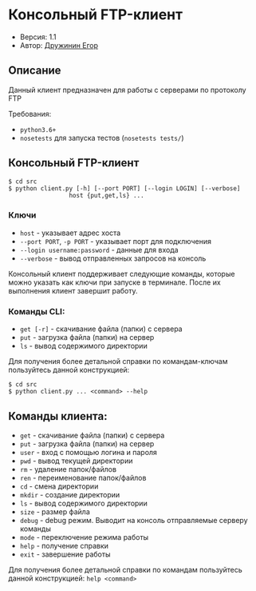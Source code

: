 # Консольный FTP-клиент

+ Версия: 1.1
+ Автор: [Дружинин Егор](http://github.com/hexlify/)

## Описание

Данный клиент предназначен для работы с серверами по протоколу FTP

Требования:

+ `python3.6+`
+ `nosetests` для запуска тестов (`nosetests tests/`)

## Консольный FTP-клиент

```
$ cd src
$ python client.py [-h] [--port PORT] [--login LOGIN] [--verbose]
                 host {put,get,ls} ...
```

### Ключи

+  `host` - указывает адрес хоста
+  `--port PORT`, `-p PORT` - указывает порт для подключения
+  `--login username:password` - данные для входа
+ `--verbose` - вывод отправленных запросов на консоль

Консольный клиент поддерживает следующие команды, которые можно указать как ключи при запуске в терминале. После их выполнения клиент завершит работу.

### Команды CLI:

+ `get [-r]` - скачивание файла (папки) с сервера
+ `put` - загрузка файла (папки) на сервер
+ `ls` - вывод содержимого директории

Для получения более детальной справки по командам-ключам пользуйтесь данной конструкцией:

```
$ cd src
$ python client.py ... <command> --help
```

## Команды клиента:

+ `get` - скачивание файла (папки) с сервера
+ `put` - загрузка файла (папки) на сервер
+ `user` - вход с помощью логина и пароля
+ `pwd` - вывод текущей директории
+ `rm` - удаление папок/файлов
+ `ren` - переименование папок/файлов
+ `cd` - смена директории
+ `mkdir` - создание директории
+ `ls` - вывод содержимого директории
+ `size` - размер файла
+ `debug` - debug режим. Выводит на консоль отправляемые серверу команды
+ `mode` - переключение режима работы
+ `help` - получение справки
+ `exit` - завершение работы

Для получения более детальной справки по командам пользуйтесь данной конструкцией: `help <command>`
